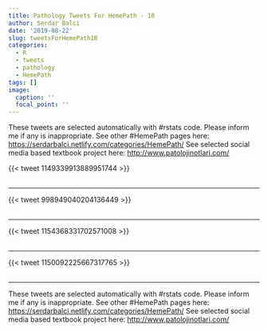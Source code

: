 ```yaml
---
title: Pathology Tweets For HemePath - 10
author: Serdar Balci
date: '2019-08-22'
slug: tweetsForHemePath10
categories:
  - R
  - tweets
  - pathology
  - HemePath
tags: []
image:
  caption: ''
  focal_point: ''
---
```



These tweets are selected automatically with #rstats code. Please inform me if any is inappropriate.
See other #HemePath pages here: https://serdarbalci.netlify.com/categories/HemePath/ 
See selected social media based textbook project here: http://www.patolojinotlari.com/

{{< tweet 1149339913889951744 >}}
<br>
<br>
<hr>
{{< tweet 998949040204136449 >}}
<br>
<br>
<hr>
{{< tweet 1154368331702571008 >}}
<br>
<br>
<hr>
{{< tweet 1150092225667317765 >}}
<br>
<br>
<hr>


These tweets are selected automatically with #rstats code. Please inform me if any is inappropriate.
See other #HemePath pages here: https://serdarbalci.netlify.com/categories/HemePath/ 
See selected social media based textbook project here: http://www.patolojinotlari.com/
